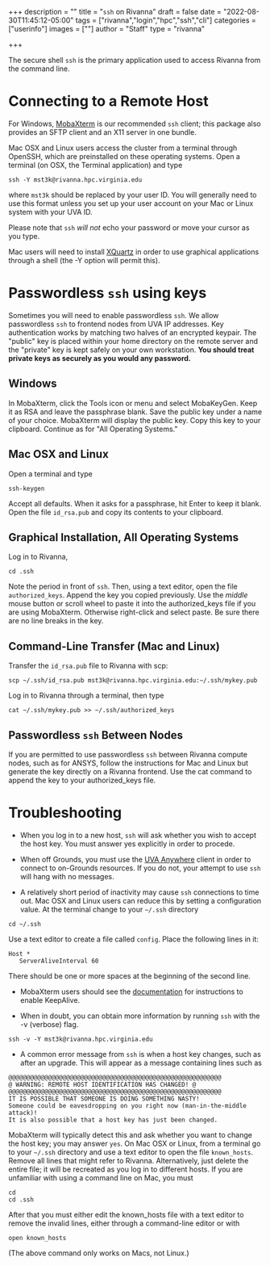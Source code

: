 +++
description = ""
title = "`ssh` on Rivanna"
draft = false
date = "2022-08-30T11:45:12-05:00"
tags = ["rivanna","login","hpc","ssh","cli"]
categories = ["userinfo"]
images = [""]
author = "Staff"
type = "rivanna"

+++

<p class="lead">The secure shell <code>ssh</code> is the primary application used to access Rivanna from the command line.</p>

# Connecting to a Remote Host

For Windows, [MobaXterm](/userinfo/rivanna/logintools/mobaxterm) is our recommended `ssh` client; this package also provides an SFTP client and an X11 server in one bundle.

Mac OSX and Linux users access the cluster from a terminal through OpenSSH, which are preinstalled on these operating systems. Open a terminal (on OSX, the Terminal application) and type
```
ssh -Y mst3k@rivanna.hpc.virginia.edu
```

where `mst3k` should be replaced by your user ID. You will generally need to use this format unless you set up your user account on your Mac or Linux system with your UVA ID. 

Please note that `ssh` *will not* echo your password or move your cursor as you type.

Mac users will need to install [XQuartz](https://xquartz.org) in order to use graphical applications through a shell (the -Y option will permit this).

# Passwordless `ssh` using keys

Sometimes you will need to enable passwordless `ssh`. We allow passwordless `ssh` to frontend nodes from UVA IP addresses. Key 
authentication works by matching two halves of an encrypted keypair. The "public" key is placed within your home directory on the 
remote server and the "private" key is kept safely on your own workstation. **You should treat private keys as securely as you would
any password.**

## Windows

In MobaXterm, click the Tools icon or menu and select MobaKeyGen. Keep it as RSA and leave the passphrase blank. Save the public key under a name of your choice. MobaXterm will display the public key. Copy this key to your clipboard. Continue as for "All Operating Systems."

## Mac OSX and Linux

Open a terminal and type
```
ssh-keygen
```

Accept all defaults. When it asks for a passphrase, hit Enter to keep it blank. Open the file `id_rsa.pub` and copy its contents to your clipboard.

## Graphical Installation, All Operating Systems

Log in to Rivanna,
```
cd .ssh
```

Note the period in front of `ssh`. Then, using a text editor, open the file `authorized_keys`. Append the key you copied previously. Use the _middle_ mouse button or scroll wheel to paste it into the authorized_keys file if you are using MobaXterm. Otherwise right-click and select paste.  Be sure there are no line breaks in the key.

## Command-Line Transfer (Mac and Linux)

Transfer the `id_rsa.pub` file to Rivanna with scp:
```
scp ~/.ssh/id_rsa.pub mst3k@rivanna.hpc.virginia.edu:~/.ssh/mykey.pub
```

Log in to Rivanna through a terminal, then type
```
cat ~/.ssh/mykey.pub >> ~/.ssh/authorized_keys
```

## Passwordless `ssh` Between Nodes

If you are permitted to use passwordless `ssh` between Rivanna compute nodes, such as for ANSYS, follow the instructions for Mac and Linux but generate the key directly on a Rivanna frontend. Use the cat command to append the key to your authorized_keys file.</p>

# Troubleshooting

- When you log in to a new host, `ssh` will ask whether you wish to accept the host key. You must answer yes explicitly in order to procede.

- When off Grounds, you must use the [UVA Anywhere](https://virginia.service-now.com/its?id=itsweb_kb_article&sys_id=f24e5cdfdb3acb804f32fb671d9619d0) client in order to connect to on-Grounds resources. If you do not, your attempt to use `ssh` will hang with no messages.

- A relatively short period of inactivity may cause `ssh` connections to time out.  Mac OSX and Linux users can reduce this by setting a configuration value. At the terminal change to your `~/.ssh` directory
```
cd ~/.ssh
```
Use a text editor to create a file called `config`. Place the following lines in it:
```
Host *
   ServerAliveInterval 60
```
There should be one or more spaces at the beginning of the second line.

- MobaXterm users should see the [documentation](/userinfo/rivanna/logintools/mobaxterm) for instructions to enable KeepAlive.

- When in doubt, you can obtain more information by running `ssh` with the -v (verbose) flag.
```
ssh -v -Y mst3k@rivanna.hpc.virginia.edu
```
- A common error message from `ssh` is when a host key changes, such as after an upgrade. This will appear as a message containing lines such as
```
@@@@@@@@@@@@@@@@@@@@@@@@@@@@@@@@@@@@@@@@@@@@@@@@@@@@@@@@@@@
@ WARNING: REMOTE HOST IDENTIFICATION HAS CHANGED! @
@@@@@@@@@@@@@@@@@@@@@@@@@@@@@@@@@@@@@@@@@@@@@@@@@@@@@@@@@@@
IT IS POSSIBLE THAT SOMEONE IS DOING SOMETHING NASTY!
Someone could be eavesdropping on you right now (man-in-the-middle attack)!
It is also possible that a host key has just been changed.
```
MobaXterm will typically detect this and ask whether you want to change the host key; you may answer `yes`. On Mac OSX or Linux, from a terminal go to your `~/.ssh` directory and use a text editor to open the file `known_hosts`. Remove all lines that might refer to Rivanna. Alternatively, just delete the entire file; it will be recreated as you log in to different hosts. If you are unfamiliar with using a command line on Mac, you must
```
cd 
cd .ssh
```
After that you must either edit the known_hosts file with a text editor to remove the invalid lines, either through a command-line editor or with
```
open known_hosts
```
(The above command only works on Macs, not Linux.)
